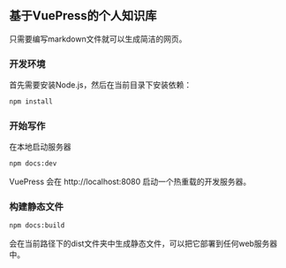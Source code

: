## 基于VuePress的个人知识库

只需要编写markdown文件就可以生成简洁的网页。

### 开发环境

首先需要安装Node.js，然后在当前目录下安装依赖：

```sh
npm install
```

### 开始写作

在本地启动服务器

```sh
npm docs:dev
```

VuePress 会在 http://localhost:8080 启动一个热重载的开发服务器。

### 构建静态文件

```sh
npm docs:build
```

会在当前路径下的dist文件夹中生成静态文件，可以把它部署到任何web服务器中。
